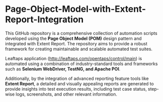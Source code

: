 # Page-Object-Model-with-Extent-Report-Integration
This GitHub repository is a comprehensive collection of automation scripts developed using the <b>Page Object Model (POM)</b> design pattern and integrated with Extent Report. The repository aims to provide a robust framework for creating maintainable and scalable automated test suites. 

Leaftaps application (http://leaftaps.com/opentaps/control/main) is automated using a combination of industry-standard tools and frameworks such as <b>Selenium WebDriver, TestNG, and Apache POI</b>.

Additionally, by the integration of advanced reporting feature tools like <b>Extent Report</b>, a detailed and visually appealing reports are generated to provide insights into test execution results, including test case status, step-wise logs, screenshots, and other relevant information.
